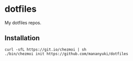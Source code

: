 dotfiles
========

My dotfiles repos.

## Installation

```shell
curl -sfL https://git.io/chezmoi | sh
./bin/chezmoi init https://github.com/mananyuki/dotfiles
```
